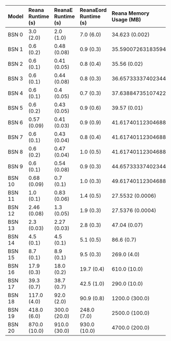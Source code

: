 | Model   | Reana Runtime (s)   | ReanaE Runtime (s)   | ReanaEord Runtime (s)   | Reana Memory Usage (MB)   | ReanaE Memory Usage (MB)   | ReanaEord Memory Usage (MB)   |
|:--------|:--------------------|:---------------------|:------------------------|:--------------------------|:---------------------------|:------------------------------|
| BSN 0   | 3.0 (2.0)           | 2.0 (1.0)            | 7.0 (6.0)               | 34.623 (0.002)            | 34.63787078857422          | 34.63 (0.01)                  |
| BSN 1   | 0.6 (0.2)           | 0.48 (0.08)          | 0.9 (0.3)               | 35.59007263183594         | 31.56865 (4e-05)           | 31.568 (0.002)                |
| BSN 2   | 0.6 (0.1)           | 0.41 (0.05)          | 0.8 (0.4)               | 35.56 (0.02)              | 31.5376 (0.0003)           | 31.6953125                    |
| BSN 3   | 0.6 (0.1)           | 0.44 (0.08)          | 0.8 (0.3)               | 36.65733337402344         | 31.6953125                 | 32.65733337402344             |
| BSN 4   | 0.6 (0.1)           | 0.4 (0.05)           | 0.7 (0.3)               | 37.63884735107422         | 32.65733337402344          | 32.65733337402344             |
| BSN 5   | 0.6 (0.2)           | 0.43 (0.05)          | 0.9 (0.6)               | 39.57 (0.01)              | 32.679 (0.002)             | 32.659 (0.006)                |
| BSN 6   | 0.57 (0.09)         | 0.41 (0.03)          | 0.9 (0.9)               | 41.61740112304688         | 33.623260498046875         | 33.63884735107422             |
| BSN 7   | 0.6 (0.1)           | 0.43 (0.04)          | 0.8 (0.4)               | 41.61740112304688         | 34.606 (0.002)             | 34.606 (0.002)                |
| BSN 8   | 0.6 (0.2)           | 0.47 (0.04)          | 1.0 (0.5)               | 41.61740112304688         | 35.56 (0.01)               | 35.539 (0.006)                |
| BSN 9   | 0.6 (0.1)           | 0.54 (0.08)          | 0.9 (0.3)               | 44.65733337402344         | 38.57746887207031          | 38.57746887207031             |
| BSN 10  | 0.68 (0.09)         | 0.7 (0.1)            | 1.0 (0.3)               | 49.61740112304688         | 43.53753662109375          | 43.6953125                    |
| BSN 11  | 1.0 (0.1)           | 0.83 (0.06)          | 1.4 (0.5)               | 27.5532 (0.0006)          | 28.6582 (0.0002)           | 28.6575 (0.0006)              |
| BSN 12  | 2.46 (0.08)         | 1.3 (0.05)           | 1.9 (0.3)               | 27.5376 (0.0004)          | 35.127 (0.005)             | 35.2 (0.03)                   |
| BSN 13  | 2.3 (0.03)          | 2.27 (0.03)          | 2.8 (0.3)               | 47.04 (0.07)              | 40.94 (0.06)               | 40.96 (0.07)                  |
| BSN 14  | 4.5 (0.1)           | 4.5 (0.1)            | 5.1 (0.5)               | 86.6 (0.7)                | 76.9 (0.9)                 | 76.1 (0.2)                    |
| BSN 15  | 8.7 (0.1)           | 8.9 (0.1)            | 9.5 (0.3)               | 269.0 (4.0)               | 212.0 (1.0)                | 211.1 (0.9)                   |
| BSN 16  | 17.9 (0.3)          | 18.0 (0.2)           | 19.7 (0.4)              | 610.0 (10.0)              | 551.0 (6.0)                | 400.0 (100.0)                 |
| BSN 17  | 39.3 (0.7)          | 38.7 (0.7)           | 42.5 (1.0)              | 290.0 (10.0)              | 450.0 (80.0)               | 380.0 (10.0)                  |
| BSN 18  | 117.0 (4.0)         | 92.0 (2.0)           | 90.9 (0.8)              | 1200.0 (300.0)            | 700.0 (100.0)              | 550.0 (100.0)                 |
| BSN 19  | 418.0 (6.0)         | 300.0 (20.0)         | 248.0 (7.0)             | 2500.0 (100.0)            | 2000.0 (400.0)             | 1200.0 (200.0)                |
| BSN 20  | 870.0 (10.0)        | 910.0 (30.0)         | 930.0 (10.0)            | 4700.0 (200.0)            | 4800.0 (200.0)             | 4600.0 (200.0)                |